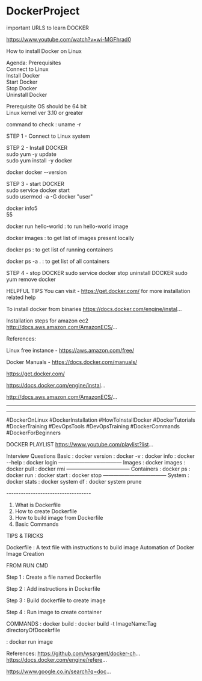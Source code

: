 # DockerProject
important URLS to learn DOCKER<br/>

https://www.youtube.com/watch?v=wi-MGFhrad0


How to install Docker on Linux

Agenda:
Prerequisites<br/>
Connect to Linux<br/>
Install Docker<br/>
Start Docker<br/>
Stop Docker<br/>
Uninstall Docker<br/>


Prerequisite
OS should be 64 bit<br/>
Linux kernel ver 3.10 or greater<br/>

command to check : uname -r<br/>

STEP 1 - Connect to Linux system<br/>

STEP 2 - Install DOCKER<br/>
sudo yum -y update<br/>
sudo yum install -y docker<br/>

docker
docker --version<br/>

STEP 3 - start DOCKER<br/>
sudo service docker start<br/>
sudo usermod -a -G docker "user"<br/>

docker info5<br/>55

docker run hello-world : to run hello-world image

docker images : to get list of images present locally

docker ps : to get list of running containers

docker ps -a .  : to get list of all containers

STEP 4 - stop DOCKER
sudo service docker stop
uninstall DOCKER
sudo yum remove docker

HELPFUL TIPS
You can visit - https://get.docker.com/
for more installation related help

To install docker from binaries
https://docs.docker.com/engine/instal...

Installation steps for amazon ec2
http://docs.aws.amazon.com/AmazonECS/...


References:

Linux free instance - https://aws.amazon.com/free/

Docker Manuals - https://docs.docker.com/manuals/

https://get.docker.com/

https://docs.docker.com/engine/instal...

http://docs.aws.amazon.com/AmazonECS/...
____________________________________________________________

_____________________________________________________________

#DockerOnLinux #DockerInstallation #HowToInstallDocker #DockerTutorials #DockerTraining #DevOpsTools #DevOpsTraining #DockerCommands #DockerForBeginners

DOCKER PLAYLIST
https://www.youtube.com/playlist?list...


Interview Questions
Basic
: docker version
: docker -v
: docker info
: docker --help
: docker login
————————————
Images
: docker images
: docker pull
: docker rmi
————————————
Containers
: docker ps
: docker run
: docker start
: docker stop
————————————
System
: docker stats
: docker system df
: docker system prune





-----------------------------------<br/>
1. What is Dockerfile
2. How to create Dockerfile
3. How to build image from Dockerfile
4. Basic Commands

TIPS & TRICKS

Dockerfile : 
A text file with instructions to build image
Automation of Docker Image Creation

FROM
RUN
CMD


Step 1 : Create a file named Dockerfile

Step 2 : Add instructions in Dockerfile

Step 3 : Build dockerfile to create image

Step 4 : Run image to create container



COMMANDS
: docker build 
: docker build -t ImageName:Tag directoryOfDocekrfile

: docker run image

References:
https://github.com/wsargent/docker-ch...
https://docs.docker.com/engine/refere...

https://www.google.co.in/search?q=doc...
